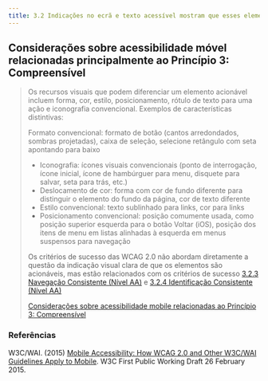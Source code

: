 ```yaml
---
title: 3.2 Indicações no ecrã e texto acessível mostram que esses elementos são ativavéis
---
```


## Considerações sobre acessibilidade móvel relacionadas principalmente ao Princípio 3: Compreensível

>
><font color="#757575">Os recursos visuais que podem diferenciar um elemento acionável incluem forma, cor, estilo, posicionamento, rótulo de texto para uma ação e iconografia convencional. Exemplos de características distintivas:
>
>Formato convencional: formato de botão (cantos arredondados, sombras projetadas), caixa de seleção, selecione retângulo com seta apontando para baixo
> - Iconografia: ícones visuais convencionais (ponto de interrogação, ícone inicial, ícone de hambúrguer para menu, disquete para salvar, seta para trás, etc.)
> - Deslocamento de cor: forma com cor de fundo diferente para distinguir o elemento do fundo da página, cor de texto diferente
> - Estilo convencional: texto sublinhado para links, cor para links
> - Posicionamento convencional: posição comumente usada, como posição superior esquerda para o botão Voltar (iOS), posição dos itens de menu em listas alinhadas à esquerda em menus suspensos para navegação</font>
> 
> Os critérios de sucesso das WCAG 2.0 não abordam diretamente a questão da indicação visual clara de que os elementos são acionáveis, mas estão relacionados com os critérios de sucesso [3.2.3 Navegação Consistente (Nível AA)](https://www.w3.org/WAI/WCAG21/Understanding/consistent-navigation) e [3.2.4 Identificação Consistente (Nível AA)](https://www.w3.org/WAI/WCAG21/Understanding/consistent-identification)
>
> [Considerações sobre acessibilidade mobile relacionadas ao Princípio 3: Compreensível](https://www.w3.org/TR/mobile-accessibility-mapping/#provide-clear-indication-that-elements-are-actionable)




### Referências

W3C/WAI. (2015) [Mobile Accessibility: How WCAG 2.0 and Other W3C/WAI Guidelines Apply to Mobile](https://www.w3.org/TR/mobile-accessibility-mapping/#provide-clear-indication-that-elements-are-actionable). W3C First Public Working Draft 26 February 2015.



